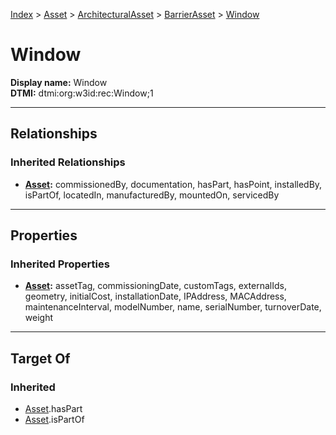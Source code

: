 [Index](../../../Index.md) > [Asset](../../Asset.md) > [ArchitecturalAsset](../ArchitecturalAsset.md) > [BarrierAsset](BarrierAsset.md) > [Window](#)
# Window

**Display name:** Window<br />
**DTMI:** dtmi:org:w3id:rec:Window;1

---

## Relationships

### Inherited Relationships
* **[Asset](../../Asset.md):** commissionedBy, documentation, hasPart, hasPoint, installedBy, isPartOf, locatedIn, manufacturedBy, mountedOn, servicedBy

---

## Properties

### Inherited Properties
* **[Asset](../../Asset.md):** assetTag, commissioningDate, customTags, externalIds, geometry, initialCost, installationDate, IPAddress, MACAddress, maintenanceInterval, modelNumber, name, serialNumber, turnoverDate, weight

---

## Target Of
### Inherited
* [Asset](../../Asset.md).hasPart
* [Asset](../../Asset.md).isPartOf

